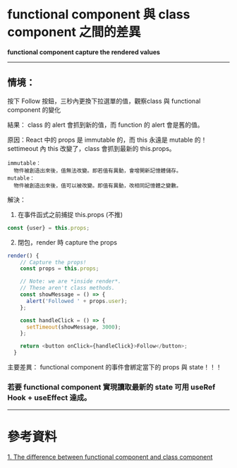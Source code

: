 # functional component 與 class component 之間的差異
**functional component capture the rendered values**
    
***
## 情境：
按下 Follow 按鈕，三秒內更換下拉選單的值，觀察class 與 functional component 的變化

結果：
class 的 alert 會抓到新的值，而 function 的 alert 會是舊的值。

原因：React 中的 props 是 immutable 的，而 this 永遠是 mutable 的！
settimeout 內 this 改變了，class 會抓到最新的 this.props。

    immutable：
      物件被創造出來後，值無法改變。即若值有異動，會增開新記憶體儲存。
    mutable：
      物件被創造出來後，值可以被改變。即值有異動，改相同記憶體之變數。

解決：
1. 在事件函式之前捕捉 this.props (不推)
```js
const {user} = this.props;
```
2. 閉包，render 時 capture the props
```js
render() {
    // Capture the props!
    const props = this.props;

    // Note: we are *inside render*.
    // These aren't class methods.
    const showMessage = () => {
      alert('Followed ' + props.user);
    };

    const handleClick = () => {
      setTimeout(showMessage, 3000);
    };

    return <button onClick={handleClick}>Follow</button>;
  }
```

主要差異：
functional component 的事件會綁定當下的 props 與 state！！！

### 若要 functional component 實現讀取最新的 state 可用 useRef Hook + useEffect 達成。


***
# 參考資料
[1. The difference between functional component and class component](https://overreacted.io/zh-hans/how-are-function-components-different-from-classes/)
